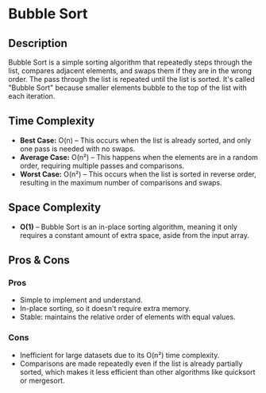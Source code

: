 # Bubble Sort

## Description

Bubble Sort is a simple sorting algorithm that repeatedly steps through the list, compares adjacent elements, and swaps them if they are in the wrong order. The pass through the list is repeated until the list is sorted. It's called "Bubble Sort" because smaller elements bubble to the top of the list with each iteration.

## Time Complexity

- **Best Case:** O(n) – This occurs when the list is already sorted, and only one pass is needed with no swaps.
- **Average Case:** O(n²) – This happens when the elements are in a random order, requiring multiple passes and comparisons.
- **Worst Case:** O(n²) – This occurs when the list is sorted in reverse order, resulting in the maximum number of comparisons and swaps.

## Space Complexity

- **O(1)** – Bubble Sort is an in-place sorting algorithm, meaning it only requires a constant amount of extra space, aside from the input array.

## Pros & Cons

### Pros

- Simple to implement and understand.
- In-place sorting, so it doesn't require extra memory.
- Stable: maintains the relative order of elements with equal values.

### Cons

- Inefficient for large datasets due to its O(n²) time complexity.
- Comparisons are made repeatedly even if the list is already partially sorted, which makes it less efficient than other algorithms like quicksort or mergesort.

